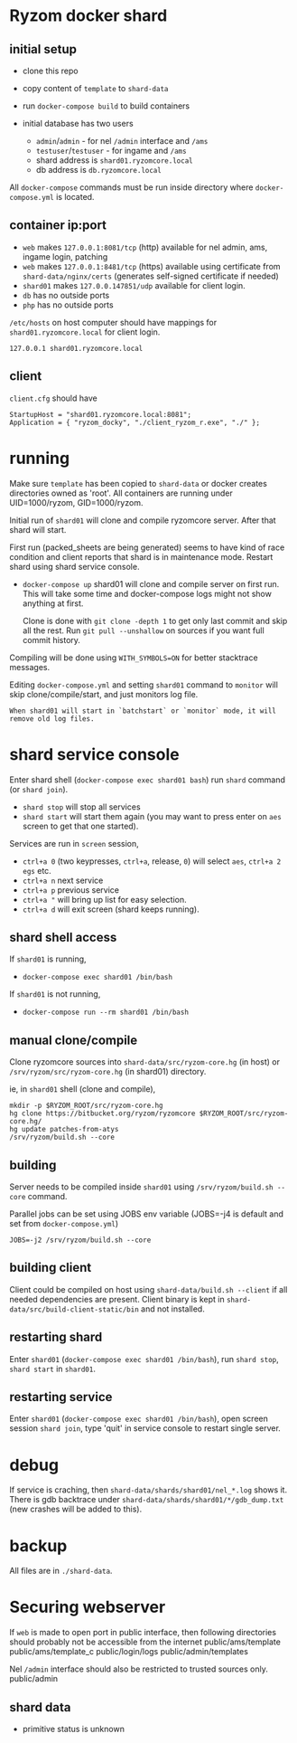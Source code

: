 # Ryzom docker shard

## initial setup
- clone this repo
- copy content of `template` to `shard-data`
- run `docker-compose build` to build containers

- initial database has two users
	- `admin`/`admin` - for nel `/admin` interface and `/ams`
	- `testuser`/`testuser` - for ingame and `/ams`
	- shard address is `shard01.ryzomcore.local`
	- db address is `db.ryzomcore.local`

All `docker-compose` commands must be run inside directory where `docker-compose.yml` is located.

## container ip:port
- `web` makes `127.0.0.1:8081/tcp` (http) available for nel admin, ams, ingame login, patching
- `web` makes `127.0.0.1:8481/tcp` (https) available using certificate from `shard-data/nginx/certs` (generates self-signed certificate if needed)
- `shard01` makes `127.0.0.147851/udp` available for client login.
- `db` has no outside ports
- `php` has no outside ports

`/etc/hosts` on host computer should have mappings for `shard01.ryzomcore.local` for client login.
```
127.0.0.1 shard01.ryzomcore.local
```

## client
`client.cfg` should have
```
StartupHost = "shard01.ryzomcore.local:8081";
Application = { "ryzom_docky", "./client_ryzom_r.exe", "./" };
```

# running

Make sure `template` has been copied to `shard-data` or docker creates directories owned as 'root'.
All containers are running under UID=1000/ryzom, GID=1000/ryzom.

Initial run of `shard01` will clone and compile ryzomcore server. After that shard will start.

First run (packed_sheets are being generated) seems to have kind of race condition and client reports that
shard is in maintenance mode. Restart shard using shard service console.

- `docker-compose up`
  shard01 will clone and compile server on first run.
  This will take some time and docker-compose logs might not show anything at first.

  Clone is done with `git clone -depth 1` to get only last commit and skip all the rest.
  Run `git pull --unshallow` on sources if you want full commit history.

Compiling will be done using `WITH_SYMBOLS=ON` for better stacktrace messages.

Editing `docker-compose.yml` and setting `shard01` command to `monitor`
will skip clone/compile/start, and just monitors log file.

	When shard01 will start in `batchstart` or `monitor` mode, it will remove old log files.

# shard service console
Enter shard shell (`docker-compose exec shard01 bash`) run `shard` command (or `shard join`).
- `shard stop` will stop all services
- `shard start` will start them again (you may want to press enter on `aes` screen to get that one started).

Services are run in `screen` session,
- `ctrl+a 0` (two keypresses, `ctrl+a`, release, `0`) will select `aes`, `ctrl+a 2` `egs` etc.
- `ctrl+a n` next service
- `ctrl+a p` previous service
- `ctrl+a "` will bring up list for easy selection.
- `ctrl+a d` will exit screen (shard keeps running).

## shard shell access
If `shard01` is running,
- `docker-compose exec shard01 /bin/bash`

If `shard01` is not running,
- `docker-compose run --rm shard01 /bin/bash`


## manual clone/compile

Clone ryzomcore sources into `shard-data/src/ryzom-core.hg` (in host) or `/srv/ryzom/src/ryzom-core.hg` (in shard01) directory.

ie, in `shard01`  shell (clone and compile),
```
mkdir -p $RYZOM_ROOT/src/ryzom-core.hg
hg clone https://bitbucket.org/ryzom/ryzomcore $RYZOM_ROOT/src/ryzom-core.hg/
hg update patches-from-atys
/srv/ryzom/build.sh --core
```

## building

Server needs to be compiled inside `shard01` using `/srv/ryzom/build.sh --core` command.

Parallel jobs can be set using JOBS env variable (JOBS=-j4 is default and set from `docker-compose.yml`)
```
JOBS=-j2 /srv/ryzom/build.sh --core
```

## building client

Client could be compiled on host using `shard-data/build.sh --client` if all needed dependencies are present.
Client binary is kept in `shard-data/src/build-client-static/bin` and not installed.

## restarting shard

Enter `shard01` (`docker-compose exec shard01 /bin/bash`), run `shard stop`, `shard start` in `shard01`.

## restarting service

Enter `shard01` (`docker-compose exec shard01 /bin/bash`), open screen session `shard join`, type 'quit' in service console to restart single server.

# debug
If service is craching, then `shard-data/shards/shard01/nel_*.log` shows it.
There is gdb backtrace under `shard-data/shards/shard01/*/gdb_dump.txt` (new crashes will be added to this).

# backup
All files are in `./shard-data`.

# Securing webserver
If `web` is made to open port in public interface, then following directories should probably not be accessible from the internet
public/ams/template
public/ams/template_c
public/login/logs
public/admin/templates

Nel `/admin` interface should also be restricted to trusted sources only.
public/admin

## shard data
- primitive status is unknown


